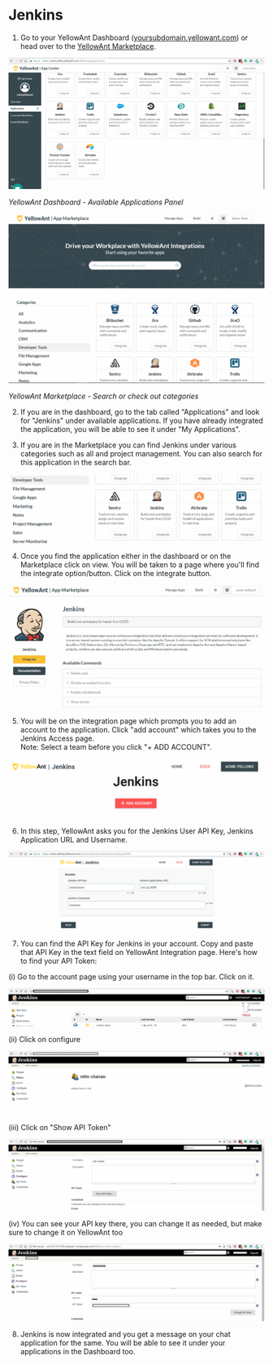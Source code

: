 # Jenkins

1. Go to your YellowAnt Dashboard \([yoursubdomain.yellowant.com](https://github.com/yellowanthq/yellowant-help-center/tree/bdad19066023aa6a8b667a1d6f05b72945b49759/yoursubdomain.yellowant.com)\) or head over to the [YellowAnt Marketplace](https://www.yellowant.com/marketplace). 

![](../../.gitbook/assets/image%20%28147%29.png)

_YellowAnt Dashboard - Available Applications Panel_

![](../../.gitbook/assets/image%20%28158%29.png)

_YellowAnt Marketplace - Search or check out categories_

2. If you are in the dashboard, go to the tab called "Applications" and look for "Jenkins" under available applications. If you have already integrated the application, you will be able to see it under "My Applications".

3. If you are in the Marketplace you can find Jenkins under various categories such as all and project management. You can also search for this application in the search bar.

![](../../.gitbook/assets/jen2.png)

4. Once you find the application either in the dashboard or on the Marketplace click on view. You will be taken to a page where you'll find the integrate option/button. Click on the integrate button.  


![](../../.gitbook/assets/image%20%28115%29.png)

5. You will be on the integration page which prompts you to add an account to the application. Click "add account" which takes you to the Jenkins Access page.  
Note: Select a team before you click "+ ADD ACCOUNT".  


![](../../.gitbook/assets/image%20%2839%29.png)

6. In this step, YellowAnt asks you for the Jenkins User API Key, Jenkins Application URL and Username.  


![](../../.gitbook/assets/image%20%2824%29.png)

7. You can find the API Key for Jenkins in your account. Copy and paste that API Key in the text field on YellowAnt Integration page. Here's how to find your API Token:

\(i\) Go to the account page using your username in the top bar. Click on it.

![](../../.gitbook/assets/image%20%2874%29.png)

\(ii\) Click on configure

![](../../.gitbook/assets/image%20%2892%29.png)

\(iii\) Click on "Show API Token"

![](../../.gitbook/assets/image%20%28171%29.png)

\(iv\) You can see your API key there, you can change it as needed, but make sure to change it on YellowAnt too

![](../../.gitbook/assets/image%20%2899%29.png)

8. Jenkins is now integrated and you get a message on your chat application for the same. You will be able to see it under your applications in the Dashboard too.

